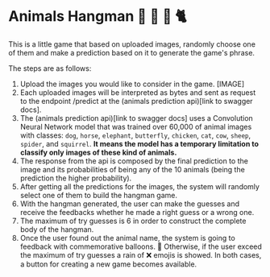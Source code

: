 # Animals Hangman 🐘 🐶 🐓 🐈

This is a little game that based on uploaded images,
randomly choose one of them and make a prediction
based on it to generate the game's phrase.

The steps are as follows:

1. Upload the images you would like to consider in the game.
   [IMAGE]
2. Each uploaded images will be interpreted as bytes and sent
   as request to the endpoint /predict at the (animals prediction api)[link to swagger docs].
3. The (animals prediction api)[link to swagger docs] uses a Convolution Neural Network model
   that was trained over 60,000 of animal images with classes: `dog`, `horse`, `elephant`, `butterfly`, `chicken`,
   `cat`, `cow`, `sheep`, `spider`, and `squirrel`. **It means the model has a temporary limitation to classify
   only images of these kind of animals.**
4. The response from the api is composed by the final prediction to the image and its probabilities
   of being any of the 10 animals (being the prediction the higher probability).
5. After getting all the predictions for the images, the system will randomly select
   one of them to build the hangman game.
6. With the hangman generated, the user can make the guesses and receive the
   feedbacks whether he made a right guess or a wrong one.
7. The maximum of try guesses is 6 in order to construct the complete body of the hangman.
8. Once the user found out the animal name, the system is going to feedback with commemorative balloons. 🎈
   Otherwise, if the user exceed the maximum of try guesses a rain of ❌ emojis is showed. In both cases, a
   button for creating a new game becomes available.
